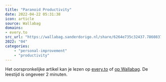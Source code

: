 ```yaml
---
title: "Paranoid Productivity"
date: 2022-04-22 05:31:38
icon: article
source: Wallabag
domains:
- every.to
src_url: "https://wallabag.sanderdorigo.nl/share/6264e735c32437.78608374"
2022: "04"
categories:
    - "personal-improvement"
    - "productivity"
---
```

Het oorspronkelijke artikel kan je lezen op [every.to](https://every.to/praxis/paranoid-productivity-c14ef47b-af8a-4bdc-b475-fd4da8dc6cc2) of [op Wallabag](https://wallabag.sanderdorigo.nl/share/6264e735c32437.78608374). De leestijd is ongeveer 2 minuten.
